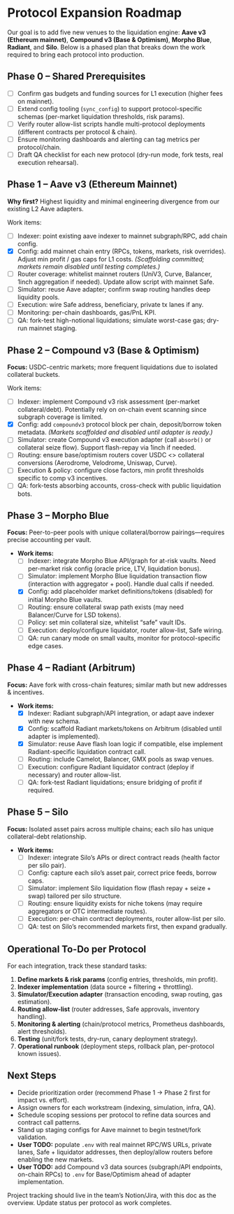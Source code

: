# Protocol Expansion Roadmap

Our goal is to add five new venues to the liquidation engine: **Aave v3 (Ethereum mainnet)**, **Compound v3 (Base & Optimism)**, **Morpho Blue**, **Radiant**, and **Silo**. Below is a phased plan that breaks down the work required to bring each protocol into production.

## Phase 0 – Shared Prerequisites
- [ ] Confirm gas budgets and funding sources for L1 execution (higher fees on mainnet).
- [ ] Extend config tooling (`sync_config`) to support protocol-specific schemas (per-market liquidation thresholds, risk params).
- [ ] Verify router allow-list scripts handle multi-protocol deployments (different contracts per protocol & chain).
- [ ] Ensure monitoring dashboards and alerting can tag metrics per protocol/chain.
- [ ] Draft QA checklist for each new protocol (dry-run mode, fork tests, real execution rehearsal).

## Phase 1 – Aave v3 (Ethereum Mainnet)
**Why first?** Highest liquidity and minimal engineering divergence from our existing L2 Aave adapters.

Work items:
- [ ] Indexer: point existing aave indexer to mainnet subgraph/RPC, add chain config.
- [x] Config: add mainnet chain entry (RPCs, tokens, markets, risk overrides). Adjust min profit / gas caps for L1 costs. _(Scaffolding committed; markets remain disabled until testing completes.)_
- [ ] Router coverage: whitelist mainnet routers (UniV3, Curve, Balancer, 1inch aggregation if needed). Update allow script with mainnet Safe.
- [ ] Simulator: reuse Aave adapter; confirm swap routing handles deep liquidity pools.
- [ ] Execution: wire Safe address, beneficiary, private tx lanes if any.
- [ ] Monitoring: per-chain dashboards, gas/PnL KPI.
- [ ] QA: fork-test high-notional liquidations; simulate worst-case gas; dry-run mainnet staging.

## Phase 2 – Compound v3 (Base & Optimism)
**Focus:** USDC-centric markets; more frequent liquidations due to isolated collateral buckets.

Work items:
- [ ] Indexer: implement Compound v3 risk assessment (per-market collateral/debt). Potentially rely on on-chain event scanning since subgraph coverage is limited.
- [x] Config: add `compoundv3` protocol block per chain, deposit/borrow token metadata. _(Markets scaffolded and disabled until adapter is ready.)_
- [ ] Simulator: create Compound v3 execution adapter (call `absorb()` or collateral seize flow). Support flash-repay via 1inch if needed.
- [ ] Routing: ensure base/optimism routers cover USDC <> collateral conversions (Aerodrome, Velodrome, Uniswap, Curve).
- [ ] Execution & policy: configure close factors, min profit thresholds specific to comp v3 incentives.
- [ ] QA: fork-tests absorbing accounts, cross-check with public liquidation bots.

## Phase 3 – Morpho Blue
**Focus:** Peer-to-peer pools with unique collateral/borrow pairings—requires precise accounting per vault.

- **Work items:**
  - [ ] Indexer: integrate Morpho Blue API/graph for at-risk vaults. Need per-market risk config (oracle price, LTV, liquidation bonus).
  - [ ] Simulator: implement Morpho Blue liquidation transaction flow (interaction with aggregator + pool). Handle dual calls if needed.
  - [x] Config: add placeholder market definitions/tokens (disabled) for initial Morpho Blue vaults.
  - [ ] Routing: ensure collateral swap path exists (may need Balancer/Curve for LSD tokens).
  - [ ] Policy: set min collateral size, whitelist “safe” vault IDs.
  - [ ] Execution: deploy/configure liquidator, router allow-list, Safe wiring.
  - [ ] QA: run canary mode on small vaults, monitor for protocol-specific edge cases.

## Phase 4 – Radiant (Arbitrum)
**Focus:** Aave fork with cross-chain features; similar math but new addresses & incentives.

- **Work items:**
  - [x] Indexer: Radiant subgraph/API integration, or adapt aave indexer with new schema.
  - [x] Config: scaffold Radiant markets/tokens on Arbitrum (disabled until adapter is implemented).
  - [x] Simulator: reuse Aave flash loan logic if compatible, else implement Radiant-specific liquidation contract call.
  - [ ] Routing: include Camelot, Balancer, GMX pools as swap venues.
  - [ ] Execution: configure Radiant liquidator contract (deploy if necessary) and router allow-list.
  - [ ] QA: fork-test Radiant liquidations; ensure bridging of profit if required.

## Phase 5 – Silo
**Focus:** Isolated asset pairs across multiple chains; each silo has unique collateral-debt relationship.

- **Work items:**
  - [ ] Indexer: integrate Silo’s APIs or direct contract reads (health factor per silo pair).
  - [ ] Config: capture each silo’s asset pair, correct price feeds, borrow caps.
  - [ ] Simulator: implement Silo liquidation flow (flash repay + seize + swap) tailored per silo structure.
  - [ ] Routing: ensure liquidity exists for niche tokens (may require aggregators or OTC intermediate routes).
  - [ ] Execution: per-chain contract deployments, router allow-list per silo.
  - [ ] QA: test on Silo’s recommended markets first, then expand gradually.

## Operational To-Do per Protocol
For each integration, track these standard tasks:
1. **Define markets & risk params** (config entries, thresholds, min profit).
2. **Indexer implementation** (data source + filtering + throttling).
3. **Simulator/Execution adapter** (transaction encoding, swap routing, gas estimation).
4. **Routing allow-list** (router addresses, Safe approvals, inventory handling).
5. **Monitoring & alerting** (chain/protocol metrics, Prometheus dashboards, alert thresholds).
6. **Testing** (unit/fork tests, dry-run, canary deployment strategy).
7. **Operational runbook** (deployment steps, rollback plan, per-protocol known issues).

## Next Steps
- Decide prioritization order (recommend Phase 1 → Phase 2 first for impact vs. effort). 
- Assign owners for each workstream (indexing, simulation, infra, QA).
- Schedule scoping sessions per protocol to refine data sources and contract call patterns.
- Stand up staging configs for Aave mainnet to begin testnet/fork validation.
- **User TODO:** populate `.env` with real mainnet RPC/WS URLs, private lanes, Safe + liquidator addresses, then deploy/allow routers before enabling the new markets.
- **User TODO:** add Compound v3 data sources (subgraph/API endpoints, on-chain RPCs) to `.env` for Base/Optimism ahead of adapter implementation.

Project tracking should live in the team’s Notion/Jira, with this doc as the overview. Update status per protocol as work completes.
